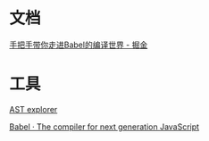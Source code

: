# 文档

[手把手带你走进Babel的编译世界 - 掘金](https://juejin.cn/post/7078482623387402271)

# 工具

[AST explorer](https://astexplorer.net/)

[Babel · The compiler for next generation JavaScript](https://babeljs.io/)